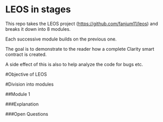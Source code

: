 # LEOS in stages

This repo takes the LEOS project (https://github.com/fanjum11/leos) and breaks it down into 8 modules.

Each successive module builds on the previous one.

The goal is to demonstrate to the reader how a complete Clarity smart contract is created.

A side effect of this is also to help analyze the code for bugs etc.

#Objective of LEOS



#Division into modules 


##Module 1


###Explanation 


###Open Questions


